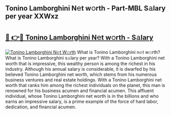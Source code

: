 ## Tonino Lamborghini N𝚎t w𝚘rth - Part-MBL S𝚊lary per year XXWxz

# <h2><a href="http://gc18a1.nevu.top/?p=Tonino+Lamborghini">🔗 👉🔴 Tonino Lamborghini N𝚎t w𝚘rth - S𝚊lary</a></h2>

[![Tonino Lamborghini N𝚎t W𝚘rth](https://i.imgur.com/Oavwk0R.jpeg)](http://gc18a1.nevu.top/?p=Tonino+Lamborghini)
What is Tonino Lamborghini n𝚎t w𝚘rth? What is Tonino Lamborghini s𝚊lary per year?
With a Tonino Lamborghini net worth that is impressive, this wealthy person is among the richest in his industry. Although his annual salary is considerable, it is dwarfed by his believed Tonino Lamborghini net worth, which stems from his numerous business ventures and real estate holdings. With a Tonino Lamborghini net worth that ranks him among the richest individuals on the planet, this man is renowned for his business acumen and financial acumen. This affluent individual, whose Tonino Lamborghini net worth is in the billions and who earns an impressive salary, is a prime example of the force of hard labor, dedication, and financial acumen.
